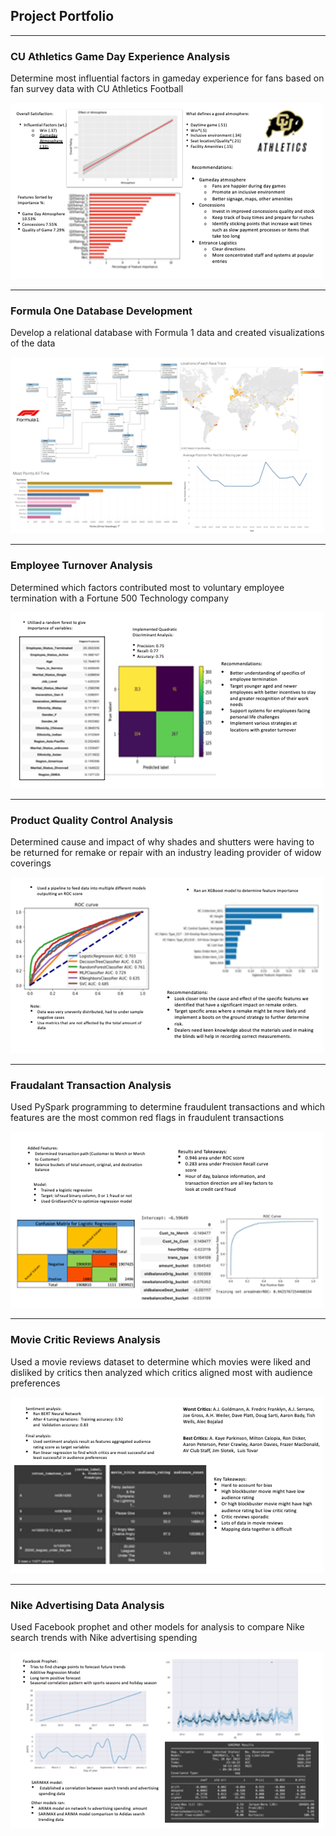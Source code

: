 ## Project Portfolio

---

### CU Athletics Game Day Experience Analysis
Determine most influential factors in gameday experience for fans based on fan survey data with CU Athletics Football 

<img src="images/Slide1.bmp" />

---

### Formula One Database Development
Develop a relational database with Formula 1 data and created visualizations of the data 

<img src="images/Slide2.bmp"/>

---

### Employee Turnover Analysis
Determined which factors contributed most to voluntary employee termination with a Fortune 500 Technology company   

<img src="images/Slide3.bmp" />

---

### Product Quality Control Analysis
Determined cause and impact of why shades and shutters were having to be returned for remake or repair with an industry leading provider of widow coverings

<img src="images/Slide4.bmp"/>

---

### Fraudalant Transaction Analysis
Used PySpark programming to determine fraudulent transactions and which features are the most common red flags in fraudulent transactions

<img src="images/Slide5.bmp"/>

---

### Movie Critic Reviews Analysis
Used a movie reviews dataset to determine which movies were liked and disliked by critics then analyzed which critics aligned most with audience preferences 

<img src="images/Slide6.bmp"/>

---

### Nike Advertising Data Analysis 
Used Facebook prophet and other models for analysis to compare Nike search trends with Nike advertising spending 

<img src="images/Slide7.bmp"/>

<p style="font-size:11px">
